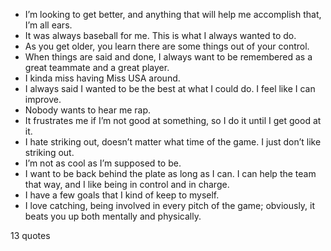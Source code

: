  - I’m looking to get better, and anything that will help me accomplish that, I’m all ears.
 - It was always baseball for me. This is what I always wanted to do.
 - As you get older, you learn there are some things out of your control.
 - When things are said and done, I always want to be remembered as a great teammate and a great player.
 - I kinda miss having Miss USA around.
 - I always said I wanted to be the best at what I could do. I feel like I can improve.
 - Nobody wants to hear me rap.
 - It frustrates me if I’m not good at something, so I do it until I get good at it.
 - I hate striking out, doesn’t matter what time of the game. I just don’t like striking out.
 - I’m not as cool as I’m supposed to be.
 - I want to be back behind the plate as long as I can. I can help the team that way, and I like being in control and in charge.
 - I have a few goals that I kind of keep to myself.
 - I love catching, being involved in every pitch of the game; obviously, it beats you up both mentally and physically.

13 quotes